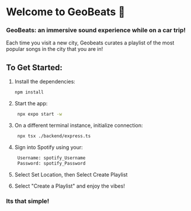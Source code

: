 # Welcome to GeoBeats 👋

### GeoBeats: an immersive sound experience while on a car trip!

Each time you visit a new city, Geobeats curates a playlist of the most popular songs in the city that you are in!

## To Get Started:

1. Install the dependencies:

   ```bash
   npm install
   ```

2. Start the app:

   ```bash
    npx expo start -w
   ```

3. On a different terminal instance, initialize connection:
   ```bash
    npx tsx ./backend/express.ts
   ```

4. Sign into Spotify using your:

   ```bash
    Username: spotify_Username
    Password: spotify_Password
   ```

5. Select Set Location, then Select Create Playlist

6. Select "Create a Playlist" and enjoy the vibes!

### Its that simple! 

